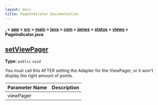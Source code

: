 ```yaml
---
layout: docs
title: PageIndicator Documentation
---
```

#### [.](./../../../../../../../../index) > [app](./../../../../../../../index) > [src](./../../../../../../index) > [main](./../../../../../index) > [java](./../../../../index) > [com](./../../../index) > [james](./../../index) > [status](./../index) > [views](./index) > **PageIndicator.java**

## [setViewPager](https://github.com/fennifith/Status/blob/master/app/src/main/java/com/james/status/views/PageIndicator.java#L102)

**Type:** `public` `void`

You must call this AFTER setting the Adapter for the ViewPager, or it won't display the right amount of points. 





|Parameter Name|Description|
|-----|-----|
|viewPager| |








